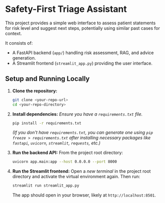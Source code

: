 # Safety-First Triage Assistant

This project provides a simple web interface to assess patient statements for risk level and suggest next steps, potentially using similar past cases for context.

It consists of:
*   A FastAPI backend (`app/`) handling risk assessment, RAG, and advice generation.
*   A Streamlit frontend (`streamlit_app.py`) providing the user interface.

## Setup and Running Locally

1.  **Clone the repository:**
    ```bash
    git clone <your-repo-url>
    cd <your-repo-directory>
    ```

2.  **Install dependencies:**
    *Ensure you have a `requirements.txt` file.*
    ```bash
    pip install -r requirements.txt
    ```
    *(If you don't have `requirements.txt`, you can generate one using `pip freeze > requirements.txt` after installing necessary packages like `fastapi`, `uvicorn`, `streamlit`, `requests`, etc.)*

3.  **Run the backend API:**
    From the project root directory:
    ```bash
    uvicorn app.main:app --host 0.0.0.0 --port 8000
    ```

4.  **Run the Streamlit frontend:**
    Open a *new terminal* in the project root directory and activate the virtual environment again. Then run:
    ```bash
    streamlit run streamlit_app.py
    ```
    The app should open in your browser, likely at `http://localhost:8501`.
